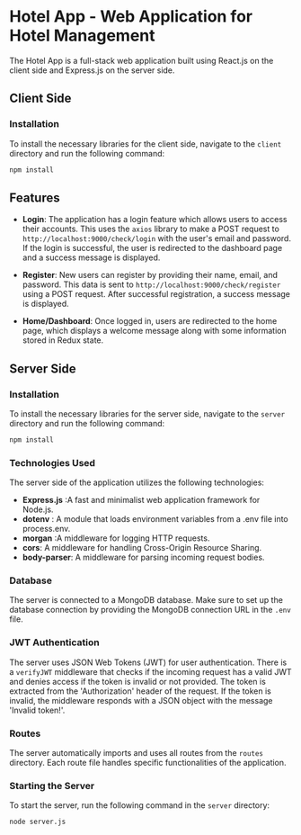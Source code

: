 # Hotel App - Web Application for Hotel Management

The Hotel App is a full-stack web application built using React.js on the client side and Express.js on the server side.

## Client Side

### Installation
To install the necessary libraries for the client side, navigate to the `client` directory and run the following command:

```bash
npm install
```
## Features

- **Login**: The application has a login feature which allows users to access their accounts. This uses the `axios` library to make a POST request to `http://localhost:9000/check/login` with the user's email and password. If the login is successful, the user is redirected to the dashboard page and a success message is displayed.

- **Register**: New users can register by providing their name, email, and password. This data is sent to `http://localhost:9000/check/register` using a POST request. After successful registration, a success message is displayed.

- **Home/Dashboard**: Once logged in, users are redirected to the home page, which displays a welcome message along with some information stored in Redux state.

## Server Side

### Installation
To install the necessary libraries for the server side, navigate to the `server` directory and run the following command:

```bash
npm install
```
### Technologies Used
The server side of the application utilizes the following technologies:

- **Express.js** :A fast and minimalist web application framework for Node.js.
- **dotenv** : A module that loads environment variables from a .env file into process.env.
- **morgan** :A middleware for logging HTTP requests.
- **cors**:  A middleware for handling Cross-Origin Resource Sharing.
- **body-parser**:  A middleware for parsing incoming request bodies.

### Database
The server is connected to a MongoDB database. Make sure to set up the database connection by providing the MongoDB connection URL in the `.env` file.

### JWT Authentication
The server uses JSON Web Tokens (JWT) for user authentication. There is a `verifyJWT` middleware that checks if the incoming request has a valid JWT and denies access if the token is invalid or not provided. The token is extracted from the 'Authorization' header of the request. If the token is invalid, the middleware responds with a JSON object with the message 'Invalid token!'.

### Routes
The server automatically imports and uses all routes from the `routes` directory. Each route file handles specific functionalities of the application.

### Starting the Server
To start the server, run the following command in the `server` directory:

```bash
node server.js
```
